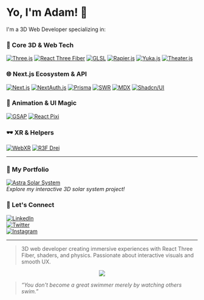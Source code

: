 # Yo, I'm Adam! 🌌

<summary>I'm a 3D Web Developer specializing in:</summary>

### 🚀 Core 3D & Web Tech
[![Three.js](https://img.shields.io/badge/Three.js-000000?style=for-the-badge&logo=three.js&logoColor=white)](https://threejs.org/)
[![React Three Fiber](https://img.shields.io/badge/R3F-61DAFB?style=for-the-badge&logo=react&logoColor=black)](https://docs.pmnd.rs/react-three-fiber/getting-started/introduction)
[![GLSL](https://img.shields.io/badge/GLSL-000000?style=for-the-badge&logo=opengl&logoColor=white)](https://www.khronos.org/opengl/wiki/OpenGL_Shading_Language)
[![Rapier.js](https://img.shields.io/badge/Rapier.js-FF5733?style=for-the-badge)](https://rapier.rs/)
[![Yuka.js](https://img.shields.io/badge/Yuka.js-00C58E?style=for-the-badge)](https://mugen87.github.io/yuka/)
[![Theater.js](https://img.shields.io/badge/Theater.js-FF4500?style=for-the-badge)](https://theaterjs.xyz/)

### 🌐 Next.js Ecosystem & API
[![Next.js](https://img.shields.io/badge/Next.js-000000?style=for-the-badge&logo=next.js&logoColor=white)](https://nextjs.org/)
[![NextAuth.js](https://img.shields.io/badge/NextAuth.js-000000?style=for-the-badge)](https://next-auth.js.org/)
[![Prisma](https://img.shields.io/badge/Prisma-2D3748?style=for-the-badge&logo=prisma&logoColor=white)](https://www.prisma.io/)
[![SWR](https://img.shields.io/badge/SWR-000000?style=for-the-badge)](https://swr.vercel.app/)
[![MDX](https://img.shields.io/badge/MDX-000000?style=for-the-badge)](https://mdxjs.com/)
[![Shadcn/UI](https://img.shields.io/badge/Shadcn_UI-3B82F6?style=for-the-badge)](https://ui.shadcn.com/)

### 🎨 Animation & UI Magic
[![GSAP](https://img.shields.io/badge/GSAP-88CE02?style=for-the-badge)](https://greensock.com/gsap/)
[![React Pixi](https://img.shields.io/badge/React%20Pixi-61DAFB?style=for-the-badge&logo=react&logoColor=black)](https://reactpixi.org/)

### 🕶️ XR & Helpers
[![WebXR](https://img.shields.io/badge/WebXR-5A20CB?style=for-the-badge)](https://developer.mozilla.org/en-US/docs/Web/API/WebXR_Device_API)
[![R3F Drei](https://img.shields.io/badge/R3F%20Drei-61DAFB?style=for-the-badge&logo=react&logoColor=black)](https://github.com/pmndrs/drei)

---

### 💼 My Portfolio  
[![Astra Solar System](https://img.shields.io/badge/Astra_Solar_System-000000?style=for-the-badge&logo=github&logoColor=white)](https://adamrhmni.github.io/astra-solar-system/)  
*Explore my interactive 3D solar system project!*

### 📲 Let's Connect  
[![LinkedIn](https://img.shields.io/badge/LinkedIn-%230077B5.svg?style=for-the-badge&logo=linkedin&logoColor=white)](https://www.linkedin.com/in/adam-rhmni)  
[![Twitter](https://img.shields.io/badge/Twitter-%231DA1F2.svg?style=for-the-badge&logo=twitter&logoColor=white)](https://x.com/AdamRhmni)  
[![Instagram](https://img.shields.io/badge/Instagram-E4405F?style=for-the-badge&logo=instagram&logoColor=white)](https://www.instagram.com/adam_rhmnii/)

---

> 3D web developer creating immersive experiences with React Three Fiber, shaders, and physics. Passionate about interactive visuals and smooth UX.



<p align="center"><img src="https://user-images.githubusercontent.com/46372998/211175435-36d932f2-6197-43db-933e-ab216d19b342.gif" /></p>
<blockquote><i>“You don't become a great swimmer merely by watching others swim.”</i></blockquote>

